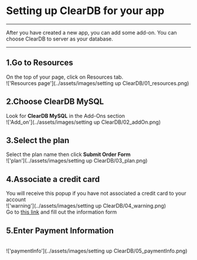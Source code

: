 # Setting up ClearDB for your app
******

After you have created a new app, you can add some add-on. You can choose ClearDB to server as your database.

******

## 1.Go to Resources

On the top of your page, click on Resources tab.
<br>
!['Resources page'](../assets/images/setting up ClearDB/01_resources.png)
<br>

## 2.Choose ClearDB MySQL

Look for **ClearDB MySQL** in the Add-Ons section
<br>
!['Add_on'](../assets/images/setting up ClearDB/02_addOn.png)
<br>

## 3.Select the plan

Select the plan name then click **Submit Order Form**
<br>
!['plan'](../assets/images/setting up ClearDB/03_plan.png)
<br>

## 4.Associate a credit card

You will receive this popup if you have not associated a credit card to your account
<br>
!['warning'](../assets/images/setting up ClearDB/04_warning.png)
<br>
Go to [this link](https://heroku.com/verify) and fill out the information form
<br>

## 5.Enter Payment Information
<br>
!['paymentInfo'](../assets/images/setting up ClearDB/05_paymentInfo.png)
